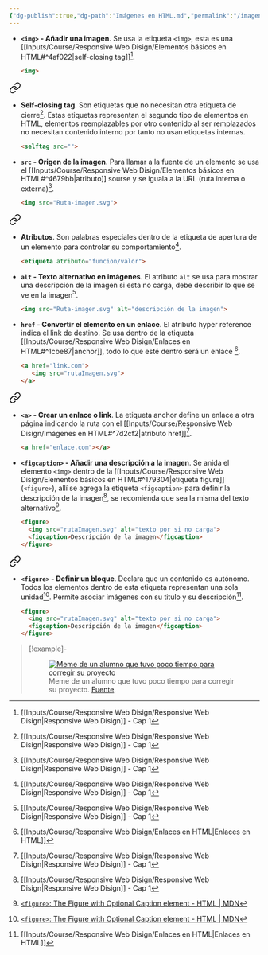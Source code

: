 ```yaml
---
{"dg-publish":true,"dg-path":"Imágenes en HTML.md","permalink":"/imagenes-en-html/","hide":true,"tags":["programation","HTML","DVC/RWD/1","publish"]}
---
```


[^1]: [[Inputs/Course/Responsive Web Disign/Responsive Web Disign\|Responsive Web Disign]] - Cap 1
[^2]: [[Inputs/Course/Responsive Web Disign/Enlaces en HTML\|Enlaces en HTML]]
[^3]: [[HTML Basics\|HTML Basics]]
[^4]:[`<figure>`: The Figure with Optional Caption element - HTML | MDN](https://developer.mozilla.org/en-US/docs/Web/HTML/Element/figure)

- **`<img>` - Añadir una imagen**. Se usa la etiqueta `<img>`, esta es una [[Inputs/Course/Responsive Web Disign/Elementos básicos en HTML#^4af022\|self-closing tag]][^1].
   ```HTML 
   <img>
   ```



<div class="transclusion internal-embed is-loaded"><a class="markdown-embed-link" href="/inputs/course/responsive-web-disign/elementos-basicos-en-html/#4af022" aria-label="Open link"><svg xmlns="http://www.w3.org/2000/svg" width="24" height="24" viewBox="0 0 24 24" fill="none" stroke="currentColor" stroke-width="2" stroke-linecap="round" stroke-linejoin="round" class="svg-icon lucide-link"><path d="M10 13a5 5 0 0 0 7.54.54l3-3a5 5 0 0 0-7.07-7.07l-1.72 1.71"></path><path d="M14 11a5 5 0 0 0-7.54-.54l-3 3a5 5 0 0 0 7.07 7.07l1.71-1.71"></path></svg></a><div class="markdown-embed">



- **Self-closing tag**. Son etiquetas que no necesitan otra etiqueta de cierre[^1]. Estas etiquetas representan el segundo tipo de elementos en HTML, elementos reemplazables por otro contenido al ser remplazados no necesitan contenido interno por tanto no usan etiquetas internas.
   ```HTML
   <selftag src="">  
   ```
 

</div></div>



- **`src` - Origen de la imagen**. Para llamar a la fuente de un elemento se usa el [[Inputs/Course/Responsive Web Disign/Elementos básicos en HTML#^4679bb\|atributo]] sourse y se iguala a la URL (ruta interna o externa)[^1].
   ```HTML 
   <img src="Ruta-imagen.svg">
   ```



<div class="transclusion internal-embed is-loaded"><a class="markdown-embed-link" href="/inputs/course/responsive-web-disign/elementos-basicos-en-html/#4679bb" aria-label="Open link"><svg xmlns="http://www.w3.org/2000/svg" width="24" height="24" viewBox="0 0 24 24" fill="none" stroke="currentColor" stroke-width="2" stroke-linecap="round" stroke-linejoin="round" class="svg-icon lucide-link"><path d="M10 13a5 5 0 0 0 7.54.54l3-3a5 5 0 0 0-7.07-7.07l-1.72 1.71"></path><path d="M14 11a5 5 0 0 0-7.54-.54l-3 3a5 5 0 0 0 7.07 7.07l1.71-1.71"></path></svg></a><div class="markdown-embed">



- **Atributos**. Son palabras especiales dentro de la etiqueta de apertura de un elemento para controlar su comportamiento[^1].
   ```HTML 
   <etiqueta atributo="funcion/valor">
   ```
 

</div></div>



- **`alt` - Texto alternativo en imágenes**. El atributo `alt` se usa para mostrar una descripción de la imagen si esta no carga, debe describir lo que se ve en la imagen[^1].
   ```HTML 
   <img src="Ruta-imagen.svg" alt="descripción de la imagen">
   ```

- **`href` - Convertir el elemento en un enlace**. El atributo hyper reference indica el link de destino. Se usa dentro de la etiqueta [[Inputs/Course/Responsive Web Disign/Enlaces en HTML#^1cbe87\|anchor]], todo lo que esté dentro será un enlace [^2].
   ```HTML
   <a href="link.com">
      <img src="rutaImagen.svg">
   </a>
   ```



<div class="transclusion internal-embed is-loaded"><a class="markdown-embed-link" href="/inputs/course/responsive-web-disign/enlaces-en-html/#1cbe87" aria-label="Open link"><svg xmlns="http://www.w3.org/2000/svg" width="24" height="24" viewBox="0 0 24 24" fill="none" stroke="currentColor" stroke-width="2" stroke-linecap="round" stroke-linejoin="round" class="svg-icon lucide-link"><path d="M10 13a5 5 0 0 0 7.54.54l3-3a5 5 0 0 0-7.07-7.07l-1.72 1.71"></path><path d="M14 11a5 5 0 0 0-7.54-.54l-3 3a5 5 0 0 0 7.07 7.07l1.71-1.71"></path></svg></a><div class="markdown-embed">



- **`<a>` - Crear un enlace o link**. La etiqueta anchor define un enlace a otra página indicando la ruta con el [[Inputs/Course/Responsive Web Disign/Imágenes en HTML#^7d2cf2\|atributo href]][^1].
   ```HTML 
   <a href="enlace.com"></a>
   ``` 


</div></div>



- **`<figcaption>` - Añadir una descripción a la imagen**. Se anida el elemento `<img>` dentro de la [[Inputs/Course/Responsive Web Disign/Elementos básicos en HTML#^179304\|etiqueta figure]] (`<figure>`), allí se agrega la etiqueta `<figcaption>` para definir la descripción de la imagen[^1], se recomienda que sea la misma del texto alternativo[^4].
   ```HTML 
   <figure>
     <img src="rutaImagen.svg" alt="texto por si no carga">
     <figcaption>Descripción de la imagen</figcaption>
   </figure>
   ```



<div class="transclusion internal-embed is-loaded"><a class="markdown-embed-link" href="/inputs/course/responsive-web-disign/elementos-basicos-en-html/#179304" aria-label="Open link"><svg xmlns="http://www.w3.org/2000/svg" width="24" height="24" viewBox="0 0 24 24" fill="none" stroke="currentColor" stroke-width="2" stroke-linecap="round" stroke-linejoin="round" class="svg-icon lucide-link"><path d="M10 13a5 5 0 0 0 7.54.54l3-3a5 5 0 0 0-7.07-7.07l-1.72 1.71"></path><path d="M14 11a5 5 0 0 0-7.54-.54l-3 3a5 5 0 0 0 7.07 7.07l1.71-1.71"></path></svg></a><div class="markdown-embed">



- **`<figure>` - Definir un bloque**. Declara que un contenido es autónomo. Todos los elementos dentro de esta etiqueta representan una sola unidad[^4]. Permite asociar imágenes con su titulo y su descripción[^2].
   ```HTML 
  <figure>
     <img src="rutaImagen.svg" alt="texto por si no carga">
     <figcaption>Descripción de la imagen</figcaption>
   </figure>
   ```
 

</div></div>



> [!example]-
>   <figure><a href="https://img.wattpad.com/6eeff06ff69d65913865d96078c2ddbbe3b2f6f6/68747470733a2f2f73332e616d617a6f6e6177732e636f6d2f776174747061642d6d656469612d736572766963652f53746f7279496d6167652f6158557859636c656d59624f73413d3d2d3337333835393532392e313461343434363232383366663432393530383333353638363634372e6a7067?s=fit&w=720&h=720" target="_blank"><img src="https://img.wattpad.com/6eeff06ff69d65913865d96078c2ddbbe3b2f6f6/68747470733a2f2f73332e616d617a6f6e6177732e636f6d2f776174747061642d6d656469612d736572766963652f53746f7279496d6167652f6158557859636c656d59624f73413d3d2d3337333835393532392e313461343434363232383366663432393530383333353638363634372e6a7067?s=fit&w=720&h=720" alt="Meme de un alumno que tuvo poco tiempo para corregir su proyecto"></a><figcaption>Meme de un alumno que tuvo poco tiempo para corregir su proyecto. <a href="https://www.wattpad.com/373859529-memes-de-programacion-%C2%A9-0101" target="_blank">Fuente</a>.</figcaption></figure>
